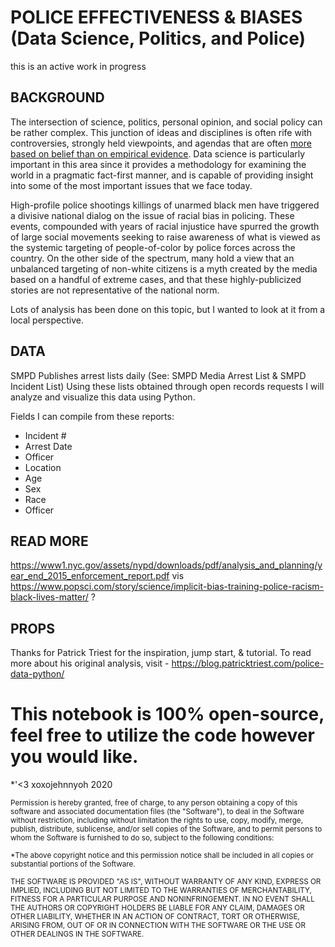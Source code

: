 # POLICE EFFECTIVENESS & BIASES (Data Science, Politics, and Police)

this is an active work in progress

## BACKGROUND
The intersection of science, politics, personal opinion, and social policy can be rather complex.  This junction of ideas and disciplines is often rife with controversies, strongly held viewpoints, and agendas that are often [more based on belief than on empirical evidence](https://en.wikipedia.org/wiki/Global_warming_controversy).  Data science is particularly important in this area since it provides a methodology for examining the world in a pragmatic fact-first manner, and is capable of providing insight into some of the most important issues that we face today.

High-profile police shootings killings of unarmed black men have triggered a divisive national dialog on the issue of racial bias in policing. These events, compounded with years of racial injustice have spurred the growth of large social movements seeking to raise awareness of what is viewed as the systemic targeting of people-of-color by police forces across the country.  On the other side of the spectrum, many hold a view that an unbalanced targeting of non-white citizens is a myth created by the media based on a handful of extreme cases, and that these highly-publicized stories are not representative of the national norm.

Lots of analysis has been done on this topic, but I wanted to look at it from a local perspective. 

## DATA

SMPD Publishes arrest lists daily (See: SMPD Media Arrest List & SMPD Incident List) Using these lists obtained through open records requests I will analyze and visualize this data using Python.

Fields I can compile from these reports:

* Incident #
* Arrest Date	
* Officer
* Location	
* Age
* Sex
* Race
* Officer

## READ MORE
https://www1.nyc.gov/assets/nypd/downloads/pdf/analysis_and_planning/year_end_2015_enforcement_report.pdf vis
https://www.popsci.com/story/science/implicit-bias-training-police-racism-black-lives-matter/ ?

## PROPS
Thanks for Patrick Triest for the inspiration, jump start, & tutorial. To read more about his original analysis, visit - https://blog.patricktriest.com/police-data-python/

# This notebook is 100% open-source, feel free to utilize the code however you would like.

*'<3 xoxojehnnyoh 2020

<sub>Permission is hereby granted, free of charge, to any person obtaining a copy
of this software and associated documentation files (the "Software"), to deal
in the Software without restriction, including without limitation the rights
to use, copy, modify, merge, publish, distribute, sublicense, and/or sell
copies of the Software, and to permit persons to whom the Software is
furnished to do so, subject to the following conditions:</sub>

<sub> *The above copyright notice and this permission notice shall be included in all
copies or substantial portions of the Software.</sub>

<sub> THE SOFTWARE IS PROVIDED "AS IS", WITHOUT WARRANTY OF ANY KIND, EXPRESS OR
IMPLIED, INCLUDING BUT NOT LIMITED TO THE WARRANTIES OF MERCHANTABILITY,
FITNESS FOR A PARTICULAR PURPOSE AND NONINFRINGEMENT. IN NO EVENT SHALL THE
AUTHORS OR COPYRIGHT HOLDERS BE LIABLE FOR ANY CLAIM, DAMAGES OR OTHER
LIABILITY, WHETHER IN AN ACTION OF CONTRACT, TORT OR OTHERWISE, ARISING FROM,
OUT OF OR IN CONNECTION WITH THE SOFTWARE OR THE USE OR OTHER DEALINGS IN THE
SOFTWARE. </sub>
